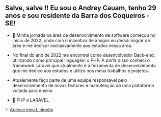 ## Salve, salve !! Eu sou o Andrey Cauam, tenho 29 anos e sou residente da Barra dos Coqueiros - SE!

- 👋 Minha jornada na área de desenvolvimento de software começou no ínicio de 2022, onde com o incentivo de amigos eu decidi migrar de área e me dedicar exclusivamente aos estudos nessa área.

- No final do ano de 2022 me encontrei como desenvolvedor Back-end, utilizando como principal linguagem o PHP. A partir disso conheci o framework Laravel que atualmente é a ferramenta de desenvolvimento que me dedico aos estudos e utilizo nos meus trabalhos e projetos.

- Atualemente faço parte de uma equipe responsável pelo desenvolvimento de novas features e manutenção de uma plataforma voltada para ensino.

- 👀 PHP e LARAVEL

 ✨ [Acesse meu Linkedin](https://www.linkedin.com/in/andrey-cauam-314186222/)




<!---
AndreyCauam/AndreyCauam is a ✨ special ✨ repository because its `README.md` (this file) appears on your GitHub profile.
You can click the Preview link to take a look at your changes.
--->
